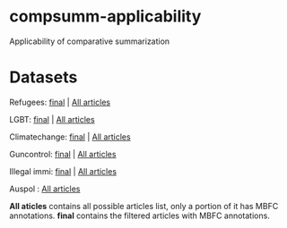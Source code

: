 # compsumm-applicability
Applicability of comparative summarization


Datasets
=================

Refugees: [final](https://1drv.ms/u/s!Au1dc_9pccoIhfpwL2mIifMUxT23AQ) | [All articles](https://1drv.ms/u/s!Au1dc_9pccoIhfp3fxKyUEWpqSDszw)

LGBT: [final](https://1drv.ms/u/s!Au1dc_9pccoIhfsHGyhbUFKadnvyyA) | [All articles](https://1drv.ms/u/s!Au1dc_9pccoIhfsgHxIP9iNJKEd9cg)

Climatechange: [final](https://1drv.ms/u/s!Au1dc_9pccoIhfsSYsSrpaNsJdGWcQ) | [All articles](https://1drv.ms/u/s!Au1dc_9pccoIhfstu9c27RGgOJYecw) 

Guncontrol: [final](https://1drv.ms/u/s!Au1dc_9pccoIhfptCmaH8a5Tgp3WVw) | [All articles](https://1drv.ms/u/s!Au1dc_9pccoIhfsI8-z544Na0eWWUw)

Illegal immi: [final](https://1drv.ms/u/s!Au1dc_9pccoIhfpralzuB-VGW2f_Tw) | [All articles](https://1drv.ms/u/s!Au1dc_9pccoIhfp4btGQKFwERjtBwQ) 

Auspol : [All articles](https://1drv.ms/u/s!Au1dc_9pccoIhfsgHxIP9iNJKEd9cg)

**All aticles** contains all possible articles list, only a portion of it has MBFC annotations. **final** contains the filtered articles with MBFC annotations.
